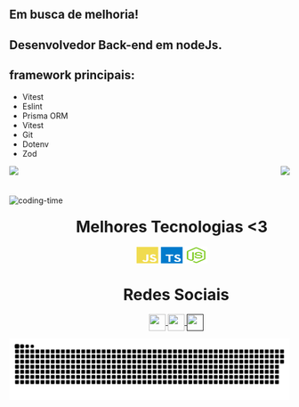 ## Em busca de melhoria!

## Desenvolvedor Back-end em nodeJs.

## framework principais:
- Vitest
- Eslint
- Prisma ORM
- Vitest
- Git
- Dotenv
- Zod

<div>
  
  <img  height="180em" src="https://github-readme-stats.vercel.app/api?username=IgorInacioDev&show_icons=true&theme=synthwave&include_all_commits=true&count_private=true"/>
  <img align="right" height="180em" src="https://github-readme-stats.vercel.app/api/top-langs/?username=IgorInacioDev&layout=compact&langs_count=16&theme=synthwave"/>
</div>
<br>

<div  align="center"> 
  <div style="display: inline_block"><br>
    <img align="left" height="250" alt="coding-time" src="code.gif">
    <h1 align="center">Melhores Tecnologias <3</h1>
    <img align="center" height="30" width="40" alt="js-icon"  src="https://raw.githubusercontent.com/devicons/devicon/master/icons/javascript/javascript-plain.svg">
    <img align="center" height="30" width="40" alt="react-icon" src="https://raw.githubusercontent.com/devicons/devicon/master/icons/typescript/typescript-original.svg">
    <img align="center" height="30" width="40" alt="nodejs-icon" src="https://raw.githubusercontent.com/devicons/devicon/master/icons/nodejs/nodejs-original.svg">
   </div>
    
  
  <h1 align="center">Redes Sociais</h1>
        <a href = "mailto: contato.igoroliveira21@gmail.com">
      <img align="center" height="30" width="30" src="https://cdn.icon-icons.com/icons2/2699/PNG/512/gmail_tile_logo_icon_168164.png">
    </a>
    <a href = "https://www.linkedin.com/in/igor-inacio-2544a5186/">
      <img align="center" height="30" width="30" src="https://d29fhpw069ctt2.cloudfront.net/icon/image/38764/preview.svg">
    </a>
    <a href = "">
     <img align="center" height="30" width="30" src="https://cdn-icons-png.flaticon.com/512/124/124034.png">
    </a>
</div>
  
![Snake animation](https://github.com/IgorInacioDev/IgorInacioDev/blob/main/gif.svg)

